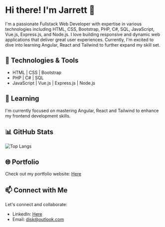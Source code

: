 # Hi there! I'm Jarrett 👋

I'm a passionate Fullstack Web Developer with expertise in various technologies including HTML, CSS, Bootstrap, PHP, C#, SQL, JavaScript, Vue.js, Express.js, and Node.js. I love building responsive and dynamic web applications that deliver great user experiences. Currently, I'm excited to dive into learning Angular, React and Tailwind to further expand my skill set.

## 🔧 Technologies & Tools

- HTML | CSS | Bootstrap
- PHP | C# | SQL
- JavaScript | Vue.js | Express.js | Node.js

## 🌱 Learning

I'm currently focused on mastering Angular, React and Tailwind to enhance my frontend development skills.

## 📊 GitHub Stats

![Top Langs](https://github-readme-stats.vercel.app/api/top-langs/?username=jarrettcameron&layout=compact&theme=dark)

## 🌐 Portfolio

Check out my portfolio website: [Here](https://www.jarrettcameron.com)

## 📫 Connect with Me

Let's connect and collaborate:

- LinkedIn: [Here](https://www.linkedin.com/in/jarrett-cameron/)
- Email: disk@outlook.com
